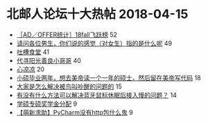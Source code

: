 # 北邮人论坛十大热帖 2018-04-15

- [［AD／OFFER统计］18fall飞跃榜](https://bbs.byr.cn/article/GoAbroad/358156) 52
- [请问各位男生，你们说的感觉（对女生）指的是什么呢](https://bbs.byr.cn/article/Talking/5997274) 49
- [吐槽食堂](https://bbs.byr.cn/article/Picture/3210768) 41
- [代寻阳光善良小哥哥](https://bbs.byr.cn/article/Friends/1864175) 40
- [心凉凉](https://bbs.byr.cn/article/Feeling/3052909) 20
- [小硕毕业两年，想去美帝读一个一年的硕士，然后留在美帝写代码](https://bbs.byr.cn/article/WorkLife/1101171) 18
- [大家是怎么解决被鸟叫吵醒的问题的](https://bbs.byr.cn/article/Home/111072) 15
- [有没有什么方法可以解决蓝牙鼠标休眠后接入慢的问题？](https://bbs.byr.cn/article/HardWare/220301) 14
- [学硕专硕奖学金分配](https://bbs.byr.cn/article/AimGraduate/1141036) 9
- [【萌新求助】PyCharm没有http包什么鬼](https://bbs.byr.cn/article/Python/21511) 9


